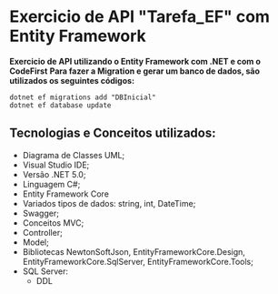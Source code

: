 # Exercicio de API "Tarefa_EF" com Entity Framework
**Exercicio de API utilizando o Entity Framework com .NET e com o CodeFirst**
**Para fazer a Migration e gerar um banco de dados, são utilizados os seguintes códigos:**

```
dotnet ef migrations add "DBInicial"
dotnet ef database update
```

## Tecnologias e Conceitos utilizados:

- Diagrama de Classes UML;
- Visual Studio IDE;
- Versão .NET 5.0;
- Linguagem C#;
- Entity Framework Core 
- Variados tipos de dados: string, int, DateTime;
- Swagger;
- Conceitos MVC;
- Controller;
- Model;
- Bibliotecas NewtonSoftJson, EntityFrameworkCore.Design, EntityFrameworkCore.SqlServer, EntityFrameworkCore.Tools;
- SQL Server:
  - DDL
